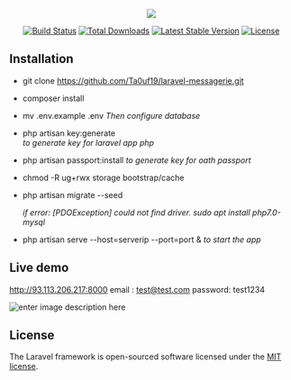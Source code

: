 <p align="center"><img src="https://laravel.com/assets/img/components/logo-laravel.svg"></p>

<p align="center">
<a href="https://travis-ci.org/laravel/framework"><img src="https://travis-ci.org/laravel/framework.svg" alt="Build Status"></a>
<a href="https://packagist.org/packages/laravel/framework"><img src="https://poser.pugx.org/laravel/framework/d/total.svg" alt="Total Downloads"></a>
<a href="https://packagist.org/packages/laravel/framework"><img src="https://poser.pugx.org/laravel/framework/v/stable.svg" alt="Latest Stable Version"></a>
<a href="https://packagist.org/packages/laravel/framework"><img src="https://poser.pugx.org/laravel/framework/license.svg" alt="License"></a>
</p>

## Installation

 - git clone https://github.com/Ta0uf19/laravel-messagerie.git
 - composer install 
 - mv .env.example .env 
		 *Then configure database*
   
  - php artisan key:generate    
	   *to generate key for laravel app php*
  - php artisan passport:install 
		   *to generate key for oath passport*
 - chmod -R ug+rwx storage bootstrap/cache  
 - php artisan migrate --seed  
 
   **if error:* [PDOException] could not find driver.  	sudo apt install php7.0-mysql*
   
  - php artisan serve --host=serverip --port=port & 
  *to start the app*
 

## Live demo
http://93.113.206.217:8000
email : test@test.com
password: test1234

![enter image description here](https://i.imgur.com/8YSJYx2.png)

## License

The Laravel framework is open-sourced software licensed under the [MIT license](https://opensource.org/licenses/MIT).
